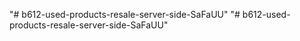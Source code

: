 "# b612-used-products-resale-server-side-SaFaUU" 
"# b612-used-products-resale-server-side-SaFaUU" 
